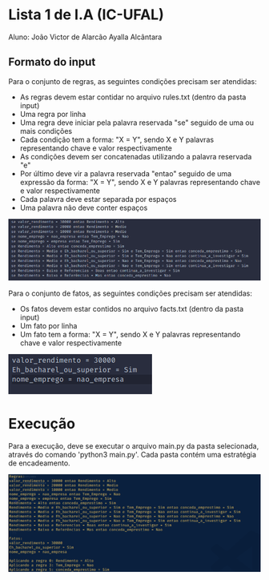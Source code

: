 # Lista 1 de I.A (IC-UFAL)

Aluno: João Victor de Alarcão Ayalla Alcântara

## Formato do input

Para o conjunto de regras, as seguintes condições precisam ser atendidas:

- As regras devem estar contidar no arquivo rules.txt (dentro da pasta input)
- Uma regra por linha
- Uma regra deve iniciar pela palavra reservada "se" seguido de uma ou mais condições
- Cada condição tem a forma: "X = Y", sendo X e Y palavras representando chave e valor respectivamente
- As condições devem ser concatenadas utilizando a palavra reservada "e"
- Por último deve vir a palavra reservada "entao" seguido de uma expressão da forma: "X = Y", sendo X e Y palavras representando chave e valor respectivamente
- Cada palavra deve estar separada por espaços
- Uma palavra não deve conter espaços

![Exemplo Regras](Screenshots/rules.png)

Para o conjunto de fatos, as seguintes condições precisam ser atendidas:

- Os fatos devem estar contidos no arquivo facts.txt (dentro da pasta input)
- Um fato por linha
- Um fato tem a forma: "X = Y", sendo X e Y palavras representando chave e valor respectivamente

![Exemplo Fatos](Screenshots/facts.png)

# Execução

Para a execução, deve se executar o arquivo main.py da pasta selecionada, através do comando 'python3 main.py'. Cada pasta contém uma estratégia de encadeamento.

![Exemplo Execução](Screenshots/execution.png)

